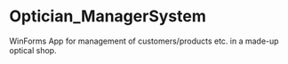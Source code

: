 # Optician_ManagerSystem
WinForms App for management of customers/products etc. in a made-up optical shop. 
